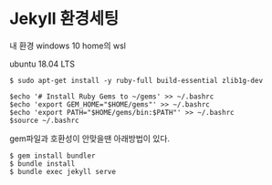 # Jekyll 환경세팅

내 환경 windows 10 home의 wsl

ubuntu 18.04 LTS



```shell
$ sudo apt-get install -y ruby-full build-essential zlib1g-dev
```

```shell
$echo '# Install Ruby Gems to ~/gems' >> ~/.bashrc
$echo 'export GEM_HOME="$HOME/gems"' >> ~/.bashrc
$echo 'export PATH="$HOME/gems/bin:$PATH"' >> ~/.bashrc
$source ~/.bashrc
```

gem파일과 호환성이 안맞을땐 아래방법이 있다.

```shell
$ gem install bundler
$ bundle install
$ bundle exec jekyll serve
```

